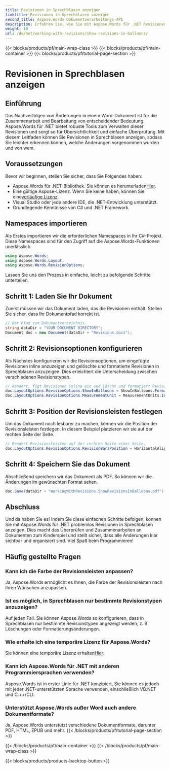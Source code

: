 ```yaml
---
title: Revisionen in Sprechblasen anzeigen
linktitle: Revisionen in Sprechblasen anzeigen
second_title: Aspose.Words Dokumentverarbeitungs-API
description: Erfahren Sie, wie Sie mit Aspose.Words für .NET Revisionen in Sprechblasen anzeigen. Diese ausführliche Anleitung führt Sie durch jeden Schritt und stellt sicher, dass Ihre Dokumentänderungen klar und organisiert sind.
weight: 10
url: /de/net/working-with-revisions/show-revisions-in-balloons/
---
```


{{< blocks/products/pf/main-wrap-class >}}
{{< blocks/products/pf/main-container >}}
{{< blocks/products/pf/tutorial-page-section >}}

# Revisionen in Sprechblasen anzeigen

## Einführung

Das Nachverfolgen von Änderungen in einem Word-Dokument ist für die Zusammenarbeit und Bearbeitung von entscheidender Bedeutung. Aspose.Words für .NET bietet robuste Tools zum Verwalten dieser Revisionen und sorgt so für Übersichtlichkeit und einfache Überprüfung. Mit diesem Leitfaden können Sie Revisionen in Sprechblasen anzeigen, sodass Sie leichter erkennen können, welche Änderungen vorgenommen wurden und von wem.

## Voraussetzungen

Bevor wir beginnen, stellen Sie sicher, dass Sie Folgendes haben:

-  Aspose.Words für .NET-Bibliothek. Sie können es herunterladen[Hier](https://releases.aspose.com/words/net/).
-  Eine gültige Aspose-Lizenz. Wenn Sie keine haben, können Sie eine[vorläufige Lizenz](https://purchase.aspose.com/temporary-license/).
- Visual Studio oder jede andere IDE, die .NET-Entwicklung unterstützt.
- Grundlegende Kenntnisse von C# und .NET Framework.

## Namespaces importieren

Als Erstes importieren wir die erforderlichen Namespaces in Ihr C#-Projekt. Diese Namespaces sind für den Zugriff auf die Aspose.Words-Funktionen unerlässlich.

```csharp
using Aspose.Words;
using Aspose.Words.Layout;
using Aspose.Words.RevisionOptions;
```

Lassen Sie uns den Prozess in einfache, leicht zu befolgende Schritte unterteilen.

## Schritt 1: Laden Sie Ihr Dokument

Zuerst müssen wir das Dokument laden, das die Revisionen enthält. Stellen Sie sicher, dass Ihr Dokumentpfad korrekt ist.

```csharp
// Der Pfad zum Dokumentverzeichnis.
string dataDir = "YOUR DOCUMENT DIRECTORY";
Document doc = new Document(dataDir + "Revisions.docx");
```

## Schritt 2: Revisionsoptionen konfigurieren

Als Nächstes konfigurieren wir die Revisionsoptionen, um eingefügte Revisionen inline anzuzeigen und gelöschte und formatierte Revisionen in Sprechblasen anzuzeigen. Dies erleichtert die Unterscheidung zwischen verschiedenen Revisionstypen.

```csharp
// Rendert, fügt Revisionen inline ein und löscht und formatiert Revisionen in Sprechblasen.
doc.LayoutOptions.RevisionOptions.ShowInBalloons = ShowInBalloons.FormatAndDelete;
doc.LayoutOptions.RevisionOptions.MeasurementUnit = MeasurementUnits.Inches;
```

## Schritt 3: Position der Revisionsleisten festlegen

Um das Dokument noch lesbarer zu machen, können wir die Position der Revisionsleisten festlegen. In diesem Beispiel platzieren wir sie auf der rechten Seite der Seite.

```csharp
// Rendert Revisionsleisten auf der rechten Seite einer Seite.
doc.LayoutOptions.RevisionOptions.RevisionBarsPosition = HorizontalAlignment.Right;
```

## Schritt 4: Speichern Sie das Dokument

Abschließend speichern wir das Dokument als PDF. So können wir die Änderungen im gewünschten Format sehen.

```csharp
doc.Save(dataDir + "WorkingWithRevisions.ShowRevisionsInBalloons.pdf");
```

## Abschluss

Und da haben Sie es! Indem Sie diese einfachen Schritte befolgen, können Sie mit Aspose.Words für .NET problemlos Revisionen in Sprechblasen anzeigen. Dies macht das Überprüfen und Zusammenarbeiten an Dokumenten zum Kinderspiel und stellt sicher, dass alle Änderungen klar sichtbar und organisiert sind. Viel Spaß beim Programmieren!

## Häufig gestellte Fragen

### Kann ich die Farbe der Revisionsleisten anpassen?
Ja, Aspose.Words ermöglicht es Ihnen, die Farbe der Revisionsleisten nach Ihren Wünschen anzupassen.

### Ist es möglich, in Sprechblasen nur bestimmte Revisionstypen anzuzeigen?
Auf jeden Fall. Sie können Aspose.Words so konfigurieren, dass in Sprechblasen nur bestimmte Revisionstypen angezeigt werden, z. B. Löschungen oder Formatierungsänderungen.

### Wie erhalte ich eine temporäre Lizenz für Aspose.Words?
Sie können eine temporäre Lizenz erhalten[Hier](https://purchase.aspose.com/temporary-license/).

### Kann ich Aspose.Words für .NET mit anderen Programmiersprachen verwenden?
Aspose.Words ist in erster Linie für .NET konzipiert, Sie können es jedoch mit jeder .NET-unterstützten Sprache verwenden, einschließlich VB.NET und C.++/CLI.

### Unterstützt Aspose.Words außer Word auch andere Dokumentformate?
Ja, Aspose.Words unterstützt verschiedene Dokumentformate, darunter PDF, HTML, EPUB und mehr.
{{< /blocks/products/pf/tutorial-page-section >}}

{{< /blocks/products/pf/main-container >}}
{{< /blocks/products/pf/main-wrap-class >}}

{{< blocks/products/products-backtop-button >}}
